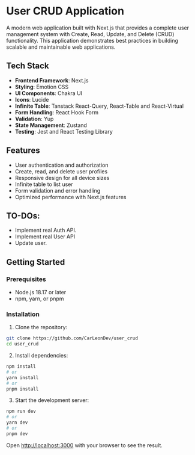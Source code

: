 # User CRUD Application

A modern web application built with Next.js that provides a complete user management system with Create, Read, Update, and Delete (CRUD) functionality. This application demonstrates best practices in building scalable and maintainable web applications.

## Tech Stack

- **Frontend Framework**: Next.js
- **Styling**: Emotion CSS
- **UI Components**: Chakra UI
- **Icons**: Lucide
- **Infinite Table**: Tanstack React-Query, React-Table and React-Virtual
- **Form Handling**: React Hook Form
- **Validation**: Yup
- **State Management**: Zustand
- **Testing**: Jest and React Testing Library

## Features

- User authentication and authorization
- Create, read, and delete user profiles
- Responsive design for all device sizes
- Infinite table to list user
- Form validation and error handling
- Optimized performance with Next.js features

## TO-DOs:

- Implement real Auth API.
- Implement real User API
- Update user.

## Getting Started

### Prerequisites

- Node.js 18.17 or later
- npm, yarn, or pnpm

### Installation

1. Clone the repository:

```bash
git clone https://github.com/CarLeonDev/user_crud
cd user_crud
```

2. Install dependencies:

```bash
npm install
# or
yarn install
# or
pnpm install
```

3. Start the development server:

```bash
npm run dev
# or
yarn dev
# or
pnpm dev
```

Open [http://localhost:3000](http://localhost:3000) with your browser to see the result.
